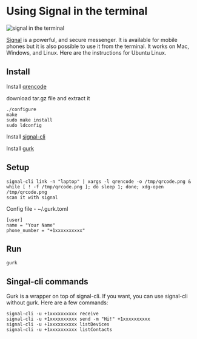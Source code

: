 # Using Signal in the terminal

![signal in the terminal](https://raw.githubusercontent.com/boxdot/gurk-rs/master/screenshot.png)

[Signal](https://signal.org/en/) is a powerful, and secure messenger. It is available for mobile phones but it is also possible to use it from the terminal. It works on Mac, Windows, and Linux. Here are the instructions for Ubuntu Linux.

## Install
Install [qrencode](https://fukuchi.org/works/qrencode/)

download tar.gz file and extract it
```
./configure
make
sudo make install
sudo ldconfig
```

Install [signal-cli](https://github.com/AsamK/signal-cli)

Install [gurk](https://github.com/boxdot/gurk-rs)


## Setup
```
signal-cli link -n "laptop" | xargs -l qrencode -o /tmp/qrcode.png & while [ ! -f /tmp/qrcode.png ]; do sleep 1; done; xdg-open /tmp/qrcode.png
scan it with signal
```

Config file - ~/.gurk.toml

```
[user]
name = "Your Name"
phone_number = "+1xxxxxxxxxx"
```

## Run

```
gurk
```

## Singal-cli commands
Gurk is a wrapper on top of signal-cli. If you want, you can use signal-cli without gurk. Here are a few commands:

```
signal-cli -u +1xxxxxxxxxx receive
signal-cli -u +1xxxxxxxxxx send -m "Hi!" +1xxxxxxxxxx
signal-cli -u +1xxxxxxxxxx listDevices
signal-cli -u +1xxxxxxxxxx listContacts
```

